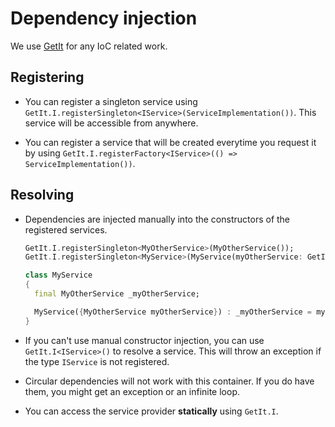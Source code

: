 ﻿# Dependency injection

We use [GetIt](https://pub.dev/packages/get_it) for any IoC related work.

## Registering

- You can register a singleton service using `GetIt.I.registerSingleton<IService>(ServiceImplementation())`. This service will be accessible from anywhere.

- You can register a service that will be created everytime you request it by using `GetIt.I.registerFactory<IService>(() => ServiceImplementation())`. 

## Resolving

- Dependencies are injected manually into the constructors of the registered services.

  ``` dart
  GetIt.I.registerSingleton<MyOtherService>(MyOtherService());
  GetIt.I.registerSingleton<MyService>(MyService(myOtherService: GetIt.I<MyOtherService>()));

  class MyService
  {
    final MyOtherService _myOtherService;

    MyService({MyOtherService myOtherService}) : _myOtherService = myOtherService;
  }
  ```

- If you can't use manual constructor injection, you can use `GetIt.I<IService>()` to resolve a service.
This will throw an exception if the type `IService` is not registered.

- Circular dependencies will not work with this container. If you do have them, you might get an exception or an infinite loop.

- You can access the service provider **statically** using `GetIt.I`.
